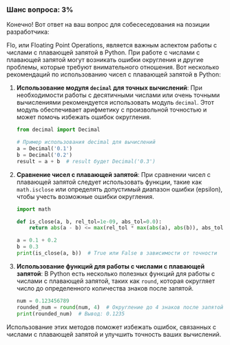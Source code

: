 ### Шанс вопроса: 3%

Конечно! Вот ответ на ваш вопрос для собесеседования на позиции разработчика:

Flo, или Floating Point Operations, является важным аспектом работы с числами с плавающей запятой в Python. При работе с числами с плавающей запятой могут возникать ошибки округления и другие проблемы, которые требуют внимательного отношения. Вот несколько рекомендаций по использованию чисел с плавающей запятой в Python:

1. **Использование модуля `decimal` для точных вычислений**: При необходимости работы с десятичными числами или очень точными вычислениями рекомендуется использовать модуль `decimal`. Этот модуль обеспечивает арифметику с произвольной точностью и может помочь избежать ошибок округления.
   ```python
   from decimal import Decimal

   # Пример использования decimal для вычислений
   a = Decimal('0.1')
   b = Decimal('0.2')
   result = a + b  # result будет Decimal('0.3')
   ```

2. **Сравнение чисел с плавающей запятой**: При сравнении чисел с плавающей запятой следует использовать функции, такие как `math.isclose` или определять допустимый диапазон ошибки (epsilon), чтобы учесть возможные ошибки округления.
   ```python
   import math

   def is_close(a, b, rel_tol=1e-09, abs_tol=0.0):
       return abs(a - b) <= max(rel_tol * max(abs(a), abs(b)), abs_tol)

   a = 0.1 + 0.2
   b = 0.3
   print(is_close(a, b))  # True или False в зависимости от точности
   ```

3. **Использование функций для работы с числами с плавающей запятой**: В Python есть несколько полезных функций для работы с числами с плавающей запятой, таких как `round`, которая округляет число до определенного количества знаков после запятой.
   ```python
   num = 0.123456789
   rounded_num = round(num, 4)  # Округление до 4 знаков после запятой
   print(rounded_num)  # Вывод: 0.1235
   ```

Использование этих методов поможет избежать ошибок, связанных с числами с плавающей запятой и улучшить точность ваших вычислений.